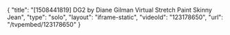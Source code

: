 {
    "title": "[1508441819] DG2 by Diane Gilman Virtual Stretch Paint Skinny Jean",
    "type": "solo",
    "layout": "iframe-static",
    "videoId": "123178650",
    "url": "\/tvpembed\/123178650"
}